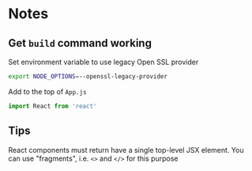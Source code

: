 # Notes

## Get `build` command working

Set environment variable to use legacy Open SSL provider

```sh
export NODE_OPTIONS=--openssl-legacy-provider
```

Add to the top of `App.js`

```js
import React from 'react'
```

## Tips

React components must return have a single top-level JSX element. You can use "fragments", i.e. `<>` and `</>` for this purpose
